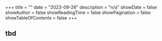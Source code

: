+++
title = ""
date = "2023-09-26"
description = "n/a"
showDate = false
showAuthor = false
showReadingTime = false
showPagination = false
showTableOfContents = false
+++

## tbd
